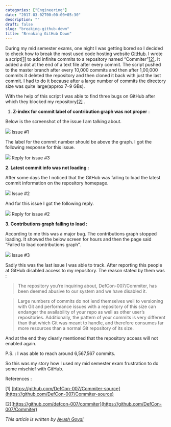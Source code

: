 ```yaml
---
categories: ["Engineering"]
date: "2017-03-02T00:00:00+05:30"
description: ""
draft: false
slug: "breaking-github-down"
title: "Breaking GitHub Down"
---
```


During my mid semester exams, one night I was getting bored so I decided to
check how to break the most used code hosting website
[GitHub](https://github.com/). I wrote a
script[[1]](https://github.com/DefCon-007/Commiter-source) to add infinite
commits to a repository named
“Commiter”[[2]](https://github.com/DefCon-007/Commiter). It added a dot at the
end of a text file after every commit. The script pushed to the master branch
after every 10,000 commits and then after 1,00,000 commits it deleted the
repository and then cloned it back with just the last commit. I had to do it
because after a large number of commits the directory size was quite
large(approx 7–9 GBs).

With the help of this script I was able to find three bugs on GitHub after which
they blocked my repository[[2]](https://github.com/DefCon-007/Commiter) .

1.  **Z-index for commit label of contribution graph was not proper** :

Below is the screenshot of the issue I am talking about.

![](https://cdn-images-1.medium.com/max/800/1*RTWPIaRI0H0hm0FCwxsZlg.png)
<span class="figcaption_hack">Issue #1</span>

The label for the commit number should be above the graph. I got the following
response for this issue.

![](https://cdn-images-1.medium.com/max/800/1*nlqHSF2LRW8qJ5t3J34cvg.png)
<span class="figcaption_hack">Reply for issue #3</span>

**2. Latest commit info was not loading :**

After some days the I noticed that the GitHub was failing to load the latest
commit information on the repository homepage.

![](https://cdn-images-1.medium.com/max/800/1*Z4JGEWJ5rZYt_xMtsTu_oA.png)
<span class="figcaption_hack">Issue #2</span>

And for this issue I got the following reply.

![](https://cdn-images-1.medium.com/max/800/1*ZS_cheHLvv5xxdFYQyuGEA.png)
<span class="figcaption_hack">Reply for issue #2</span>

**3. Contributions graph failing to load :**

According to me this was a major bug. The contributions graph stopped loading.
It showed the below screen for hours and then the page said “Failed to load
contributions graph”.

![](https://cdn-images-1.medium.com/max/800/1*H7bPVHj9h4VJn5ABHz9JGQ.png)
<span class="figcaption_hack">Issue #3</span>

Sadly this was the last issue I was able to track. After reporting this people
at GitHub disabled access to my repository. The reason stated by them was :

> The repository you’re inquiring about, DefCon-007/Commiter, has been deemed
> abusive to our system and we have disabled it.

> Large numbers of commits do not lend themselves well to versioning with Git and
> performance issues with a repository of this size can endanger the availability
> of your repo as well as other user’s repositories. Additionally, the pattern of
> your commits is very different than that which Git was meant to handle, and
> therefore consumes far more resources than a normal Git repository of its size.

And at the end they clearly mentioned that the repository access will not
enabled again.

P.S. : I was able to reach around 6,567,567 commits.

So this was my story how I used my mid semester exam frustration to do some
mischief with GitHub.

References :

[1]
[https://github.com/DefCon-007/Commiter-source](https://github.com/DefCon-007/Commiter-source)

[2][https://github.com/defcon-007/commiter](https://github.com/DefCon-007/Commiter)

_This article is written by [Ayush Goyal](https://github.com/Defcon-007)_
